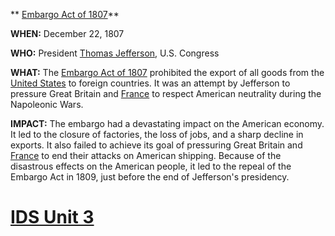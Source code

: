 ** [Embargo Act of 1807](./../Embargo-Act-of-1807/)**

**WHEN:** December 22, 1807

**WHO:** President [Thomas Jefferson](./../Thomas-Jefferson/), U.S. Congress

**WHAT:** The [Embargo Act of 1807](./../Embargo-Act-of-1807/) prohibited the export of all goods from the [United States](./../United-States/) to foreign countries. It was an attempt by Jefferson to pressure Great Britain and [France](./../France/) to respect American neutrality during the Napoleonic Wars.

**IMPACT:** The embargo had a devastating impact on the American economy. It led to the closure of factories, the loss of jobs, and a sharp decline in exports. It also failed to achieve its goal of pressuring Great Britain and [France](./../France/) to end their attacks on American shipping. Because of the disastrous effects on the American people, it led to the repeal of the Embargo Act in 1809, just before the end of Jefferson's presidency.
# [IDS Unit 3](./../IDS-Unit-3/)
